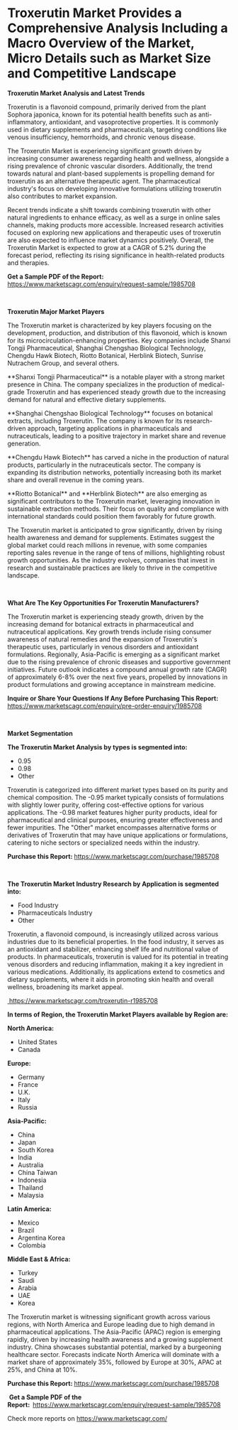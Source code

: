 <p><h1>Troxerutin Market Provides a Comprehensive Analysis Including a Macro Overview of the Market, Micro Details such as Market Size and Competitive Landscape</h1></p><p><strong>Troxerutin Market Analysis and Latest Trends</strong></p>
<p><p>Troxerutin is a flavonoid compound, primarily derived from the plant Sophora japonica, known for its potential health benefits such as anti-inflammatory, antioxidant, and vasoprotective properties. It is commonly used in dietary supplements and pharmaceuticals, targeting conditions like venous insufficiency, hemorrhoids, and chronic venous disease.</p><p>The Troxerutin Market is experiencing significant growth driven by increasing consumer awareness regarding health and wellness, alongside a rising prevalence of chronic vascular disorders. Additionally, the trend towards natural and plant-based supplements is propelling demand for troxerutin as an alternative therapeutic agent. The pharmaceutical industry's focus on developing innovative formulations utilizing troxerutin also contributes to market expansion.</p><p>Recent trends indicate a shift towards combining troxerutin with other natural ingredients to enhance efficacy, as well as a surge in online sales channels, making products more accessible. Increased research activities focused on exploring new applications and therapeutic uses of troxerutin are also expected to influence market dynamics positively. Overall, the Troxerutin Market is expected to grow at a CAGR of 5.2% during the forecast period, reflecting its rising significance in health-related products and therapies.</p></p>
<p><strong>Get a Sample PDF of the Report:&nbsp;</strong> <a href="https://www.marketscagr.com/enquiry/request-sample/1985708?utm_campaign=2526&utm_medium=2&utm_source=Github&utm_content=ia&utm_term=01042025&utm_id=troxerutin">https://www.marketscagr.com/enquiry/request-sample/1985708</a></p>
<p>&nbsp;</p>
<p><strong>Troxerutin Major Market Players</strong></p>
<p><p>The Troxerutin market is characterized by key players focusing on the development, production, and distribution of this flavonoid, which is known for its microcirculation-enhancing properties. Key companies include Shanxi Tongji Pharmaceutical, Shanghai Chengshao Biological Technology, Chengdu Hawk Biotech, Riotto Botanical, Herblink Biotech, Sunrise Nutrachem Group, and several others.</p><p>**Shanxi Tongji Pharmaceutical** is a notable player with a strong market presence in China. The company specializes in the production of medical-grade Troxerutin and has experienced steady growth due to the increasing demand for natural and effective dietary supplements.</p><p>**Shanghai Chengshao Biological Technology** focuses on botanical extracts, including Troxerutin. The company is known for its research-driven approach, targeting applications in pharmaceuticals and nutraceuticals, leading to a positive trajectory in market share and revenue generation.</p><p>**Chengdu Hawk Biotech** has carved a niche in the production of natural products, particularly in the nutraceuticals sector. The company is expanding its distribution networks, potentially increasing both its market share and overall revenue in the coming years.</p><p>**Riotto Botanical** and **Herblink Biotech** are also emerging as significant contributors to the Troxerutin market, leveraging innovation in sustainable extraction methods. Their focus on quality and compliance with international standards could position them favorably for future growth.</p><p>The Troxerutin market is anticipated to grow significantly, driven by rising health awareness and demand for supplements. Estimates suggest the global market could reach millions in revenue, with some companies reporting sales revenue in the range of tens of millions, highlighting robust growth opportunities. As the industry evolves, companies that invest in research and sustainable practices are likely to thrive in the competitive landscape.</p></p>
<p>&nbsp;</p>
<p><strong>What Are The Key Opportunities For Troxerutin Manufacturers?</strong></p>
<p><p>The Troxerutin market is experiencing steady growth, driven by the increasing demand for botanical extracts in pharmaceutical and nutraceutical applications. Key growth trends include rising consumer awareness of natural remedies and the expansion of Troxerutin's therapeutic uses, particularly in venous disorders and antioxidant formulations. Regionally, Asia-Pacific is emerging as a significant market due to the rising prevalence of chronic diseases and supportive government initiatives. Future outlook indicates a compound annual growth rate (CAGR) of approximately 6-8% over the next five years, propelled by innovations in product formulations and growing acceptance in mainstream medicine.</p></p>
<p><strong>Inquire or Share Your Questions If Any Before Purchasing This Report:</strong> <a href="https://www.marketscagr.com/enquiry/pre-order-enquiry/1985708?utm_campaign=2526&utm_medium=2&utm_source=Github&utm_content=ia&utm_term=01042025&utm_id=troxerutin">https://www.marketscagr.com/enquiry/pre-order-enquiry/1985708</a></p>
<p>&nbsp;</p>
<p><strong>Market Segmentation</strong></p>
<p><strong>The Troxerutin Market Analysis by types is segmented into:</strong></p>
<p><ul><li>0.95</li><li>0.98</li><li>Other</li></ul></p>
<p><p>Troxerutin is categorized into different market types based on its purity and chemical composition. The -0.95 market typically consists of formulations with slightly lower purity, offering cost-effective options for various applications. The -0.98 market features higher purity products, ideal for pharmaceutical and clinical purposes, ensuring greater effectiveness and fewer impurities. The "Other" market encompasses alternative forms or derivatives of Troxerutin that may have unique applications or formulations, catering to niche sectors or specialized needs within the industry.</p></p>
<p><strong>Purchase this Report:&nbsp;</strong><a href="https://www.marketscagr.com/purchase/1985708?utm_campaign=2526&utm_medium=2&utm_source=Github&utm_content=ia&utm_term=01042025&utm_id=troxerutin">https://www.marketscagr.com/purchase/1985708</a></p>
<p>&nbsp;</p>
<p><strong>The Troxerutin Market Industry Research by Application is segmented into:</strong></p>
<p><ul><li>Food Industry</li><li>Pharmaceuticals Industry</li><li>Other</li></ul></p>
<p><p>Troxerutin, a flavonoid compound, is increasingly utilized across various industries due to its beneficial properties. In the food industry, it serves as an antioxidant and stabilizer, enhancing shelf life and nutritional value of products. In pharmaceuticals, troxerutin is valued for its potential in treating venous disorders and reducing inflammation, making it a key ingredient in various medications. Additionally, its applications extend to cosmetics and dietary supplements, where it aids in promoting skin health and overall wellness, broadening its market appeal.</p></p>
<p><a href="https://www.marketscagr.com/troxerutin-r1985708?utm_campaign=2526&utm_medium=2&utm_source=Github&utm_content=ia&utm_term=01042025&utm_id=troxerutin">&nbsp;https://www.marketscagr.com/troxerutin-r1985708</a></p>
<p><strong>In terms of Region, the Troxerutin Market Players available by Region are:</strong></p>
<p>
    <p> <strong> North America: </strong>
        <ul>
            <li>United States</li>
            <li>Canada</li>
        </ul>
        </p> 
    <p> <strong> Europe: </strong>
        <ul>
            <li>Germany</li>
            <li>France</li>
            <li>U.K.</li>
            <li>Italy</li>
            <li>Russia</li>
        </ul>
        </p> 
    <p> <strong> Asia-Pacific: </strong>
        <ul>
            <li>China</li>
            <li>Japan</li>
            <li>South Korea</li>
            <li>India</li>
            <li>Australia</li>
            <li>China Taiwan</li>
            <li>Indonesia</li>
            <li>Thailand</li>
            <li>Malaysia</li>
        </ul>
        </p> 
    <p> <strong> Latin America: </strong>
        <ul>
            <li>Mexico</li>
            <li>Brazil</li>
            <li>Argentina Korea</li>
            <li>Colombia</li>
        </ul>
        </p> 
    <p> <strong> Middle East & Africa: </strong>
        <ul>
            <li>Turkey</li>
            <li>Saudi</li>
            <li>Arabia</li>
            <li>UAE</li>
            <li>Korea</li>
        </ul>
    </p>
    </p>
<p><p>The Troxerutin market is witnessing significant growth across various regions, with North America and Europe leading due to high demand in pharmaceutical applications. The Asia-Pacific (APAC) region is emerging rapidly, driven by increasing health awareness and a growing supplement industry. China showcases substantial potential, marked by a burgeoning healthcare sector. Forecasts indicate North America will dominate with a market share of approximately 35%, followed by Europe at 30%, APAC at 25%, and China at 10%.</p></p>
<p><strong>Purchase this Report: </strong><a href="https://www.marketscagr.com/purchase/1985708?utm_campaign=2526&utm_medium=2&utm_source=Github&utm_content=ia&utm_term=01042025&utm_id=troxerutin">https://www.marketscagr.com/purchase/1985708</a></p>
<p>&nbsp;<strong>Get a Sample PDF of the Report:&nbsp;&nbsp;</strong><a href="https://www.marketscagr.com/enquiry/request-sample/1985708?utm_campaign=2526&utm_medium=2&utm_source=Github&utm_content=ia&utm_term=01042025&utm_id=troxerutin">https://www.marketscagr.com/enquiry/request-sample/1985708</a></p>
<p><strong></strong></p>
<p>Check more reports on <a href="https://www.marketscagr.com/?utm_campaign=2526&utm_medium=2&utm_source=Github&utm_content=ia&utm_term=01042025&utm_id=troxerutin">https://www.marketscagr.com/</a></p>